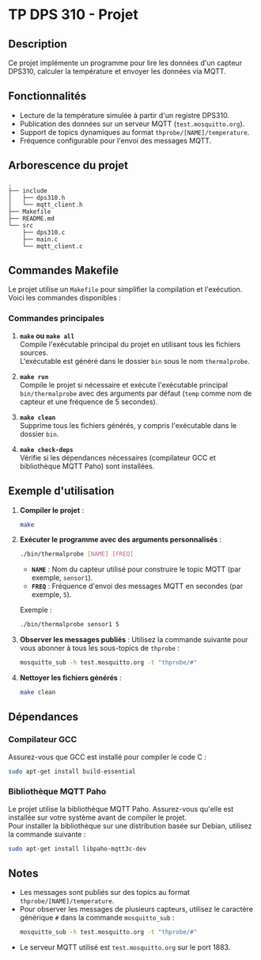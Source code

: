 # TP DPS 310 - Projet

## Description
Ce projet implémente un programme pour lire les données d'un capteur DPS310, calculer la température et envoyer les données via MQTT.

## Fonctionnalités
- Lecture de la température simulée à partir d'un registre DPS310.
- Publication des données sur un serveur MQTT (`test.mosquitto.org`).
- Support de topics dynamiques au format `thprobe/[NAME]/temperature`.
- Fréquence configurable pour l'envoi des messages MQTT.

## Arborescence du projet
```
.
├── include
│   ├── dps310.h
│   └── mqtt_client.h
├── Makefile
├── README.md
└── src
    ├── dps310.c
    ├── main.c
    └── mqtt_client.c
```

## Commandes Makefile

Le projet utilise un `Makefile` pour simplifier la compilation et l'exécution. Voici les commandes disponibles :

### Commandes principales

1. **`make` ou `make all`**  
   Compile l'exécutable principal du projet en utilisant tous les fichiers sources.  
   L'exécutable est généré dans le dossier `bin` sous le nom `thermalprobe`.

2. **`make run`**  
   Compile le projet si nécessaire et exécute l'exécutable principal `bin/thermalprobe` avec des arguments par défaut (`temp` comme nom de capteur et une fréquence de 5 secondes).

3. **`make clean`**  
   Supprime tous les fichiers générés, y compris l'exécutable dans le dossier `bin`.

4. **`make check-deps`**  
   Vérifie si les dépendances nécessaires (compilateur GCC et bibliothèque MQTT Paho) sont installées.

## Exemple d'utilisation

1. **Compiler le projet** :
   ```bash
   make
   ```

2. **Exécuter le programme avec des arguments personnalisés** :
   ```bash
   ./bin/thermalprobe [NAME] [FREQ]
   ```
   - **`NAME`** : Nom du capteur utilisé pour construire le topic MQTT (par exemple, `sensor1`).
   - **`FREQ`** : Fréquence d'envoi des messages MQTT en secondes (par exemple, `5`).

   Exemple :
   ```bash
   ./bin/thermalprobe sensor1 5
   ```

3. **Observer les messages publiés** :
   Utilisez la commande suivante pour vous abonner à tous les sous-topics de `thprobe` :
   ```bash
   mosquitto_sub -h test.mosquitto.org -t "thprobe/#"
   ```

4. **Nettoyer les fichiers générés** :
   ```bash
   make clean
   ```

## Dépendances
### Compilateur GCC
Assurez-vous que GCC est installé pour compiler le code C :
```bash
sudo apt-get install build-essential
```

### Bibliothèque MQTT Paho
Le projet utilise la bibliothèque MQTT Paho. Assurez-vous qu'elle est installée sur votre système avant de compiler le projet.  
Pour installer la bibliothèque sur une distribution basée sur Debian, utilisez la commande suivante :
```bash
sudo apt-get install libpaho-mqtt3c-dev
```

## Notes
- Les messages sont publiés sur des topics au format `thprobe/[NAME]/temperature`.
- Pour observer les messages de plusieurs capteurs, utilisez le caractère générique `#` dans la commande `mosquitto_sub` :
  ```bash
  mosquitto_sub -h test.mosquitto.org -t "thprobe/#"
  ```
- Le serveur MQTT utilisé est `test.mosquitto.org` sur le port 1883.